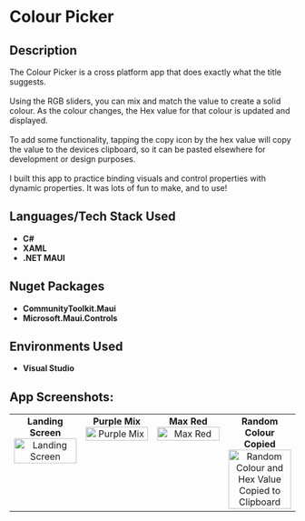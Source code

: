 <h1>Colour Picker</h1>

<h2>Description</h2>
The Colour Picker is a cross platform app that does exactly what the title suggests.<br/><br/>
Using the RGB sliders, you can mix and match the value to create a solid colour. As the colour changes, the Hex value for that colour is updated and displayed.<br/><br/>
To add some functionality, tapping the copy icon by the hex value will copy the value to the devices clipboard, so it can be pasted elsewhere for development or design purposes.<br/><br/>
I built this app to practice binding visuals and control properties with dynamic properties. It was lots of fun to make, and to use!

<h2>Languages/Tech Stack Used</h2>

- <b>C#</b> 
- <b>XAML</b>
- <b>.NET MAUI</b>

<h2>Nuget Packages</h2>

  - <b>CommunityToolkit.Maui</b>
  - <b>Microsoft.Maui.Controls</b>

<h2>Environments Used </h2>

- <b>Visual Studio</b>

<h2>App Screenshots:</h2>

<p align="center">
  <table>
    <tr>
      <td align="center" valign="top" width="25%">
        <b>Landing Screen</b><br>
        <img src="https://i.imgur.com/ocfv0x4.jpeg" alt="Landing Screen" width="100%">
      </td>
      <td align="center" valign="top" width="25%">
        <b>Purple Mix</b><br>
        <img src="https://i.imgur.com/Jif4qz1.jpeg" alt="Purple Mix" width="100%">
      </td>
      <td align="center" valign="top" width="25%">
        <b>Max Red</b><br>
        <img src="https://i.imgur.com/RWpN1Pc.jpeg" alt="Max Red" width="100%">
      </td>
      <td align="center" valign="top" width="25%">
        <b>Random Colour Copied</b><br>
        <img src="https://i.imgur.com/3gIqs0n.jpeg" alt="Random Colour and Hex Value Copied to Clipboard" width="100%">
      </td>
    </tr>
  </table>
</p>
